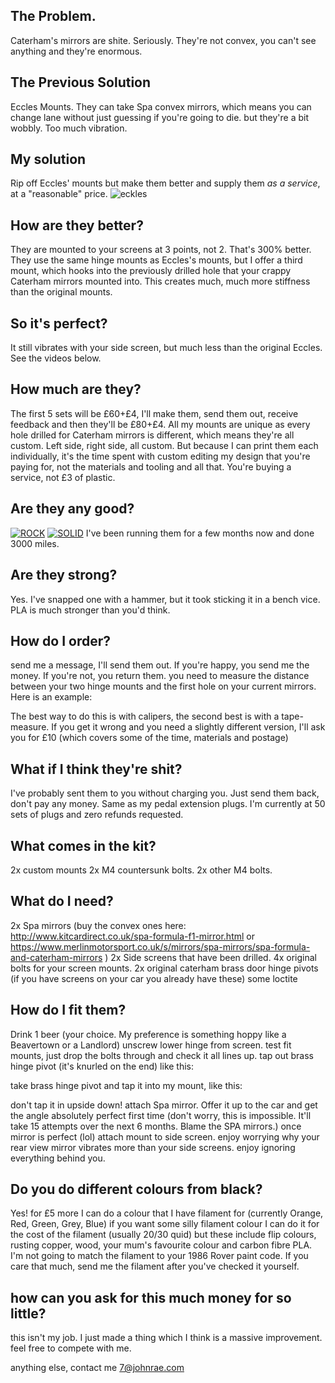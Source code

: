 ## The Problem.
Caterham's mirrors are shite. Seriously. They're not convex, you can't see anything and they're enormous. 

## The Previous Solution
Eccles Mounts. They can take Spa convex mirrors, which means you can change lane without just guessing if you're going to die.
but they're a bit wobbly. Too much vibration.

## My solution
Rip off Eccles' mounts but make them better and supply them _as a service_, at a "reasonable" price.
![eckles](/img/eccles.png)

## How are they better?
They are mounted to your screens at 3 points, not 2. That's 300% better. They use the same hinge mounts as Eccles's mounts, but I offer a third mount, which hooks into the previously drilled hole that your crappy Caterham mirrors mounted into. This creates much, much more stiffness than the original mounts. 

## So it's perfect?
It still vibrates with your side screen, but much less than the original Eccles. See the videos below. 

## How much are they?
The first 5 sets will be £60+£4, I'll make them, send them out, receive feedback and then they'll be £80+£4. All my mounts are unique as every hole drilled for Caterham mirrors is different, which means they're all custom. Left side, right side, all custom. But because I can print them each individually, it's the time spent with custom editing my design that you're paying for, not the materials and tooling and all that. You're buying a service, not £3 of plastic.

## Are they any good?
[![ROCK](https://img.youtube.com/vi/K4T1gzWC7LM/0.jpg)](https://www.youtube.com/watch?v=K4T1gzWC7LM)
[![SOLID](https://img.youtube.com/vi/swGlpLUnF-Q/0.jpg)](https://www.youtube.com/watch?v=swGlpLUnF-Q)
I've been running them for a few months now and done 3000 miles. 

## Are they strong?
Yes. I've snapped one with a hammer, but it took sticking it in a bench vice. PLA is much stronger than you'd think.

## How do I order?
send me a message, I'll send them out. If you're happy, you send me the money. If you're not, you return them.
you need to measure the distance between your two hinge mounts and the first hole on your current mirrors. Here is an example:

The best way to do this is with calipers, the second best is with a tape-measure. If you get it wrong and you need a slightly different version, I'll ask you for £10 (which covers some of the time, materials and postage) 

## What if I think they're shit?
I've probably sent them to you without charging you. Just send them back, don't pay any money. Same as my pedal extension plugs. I'm currently at 50 sets of plugs and zero refunds requested. 

## What comes in the kit?
2x custom mounts
2x M4 countersunk bolts.
2x other M4 bolts. 

## What do I need?
2x Spa mirrors (buy the convex ones here: http://www.kitcardirect.co.uk/spa-formula-f1-mirror.html or https://www.merlinmotorsport.co.uk/s/mirrors/spa-mirrors/spa-formula-and-caterham-mirrors )
2x Side screens that have been drilled. 
4x original bolts for your screen mounts. 
2x original caterham brass door hinge pivots (if you have screens on your car you already have these)
some loctite

## How do I fit them?
Drink 1 beer (your choice. My preference is something hoppy like a Beavertown or a Landlord)
unscrew lower hinge from screen.
test fit mounts, just drop the bolts through and check it all lines up. 
tap out brass hinge pivot (it's knurled on the end) like this: 

take brass hinge pivot and tap it into my mount, like this:

don't tap it in upside down!
attach Spa mirror. Offer it up to the car and get the angle absolutely perfect first time (don't worry, this is impossible. It'll take 15 attempts over the next 6 months. Blame the SPA mirrors.)
once mirror is perfect (lol) attach mount to side screen.
enjoy worrying why your rear view mirror vibrates more than your side screens.
enjoy ignoring everything behind you.

## Do you do different colours from black?
Yes! for £5 more I can do a colour that I have filament for (currently Orange, Red, Green, Grey, Blue) if you want some silly filament colour I can do it for the cost of the filament (usually 20/30 quid) but these include flip colours, rusting copper, wood, your mum's favourite colour and carbon fibre PLA. I'm not going to match the filament to your 1986 Rover paint code. If you care that much, send me the filament after you've checked it yourself.

## how can you ask for this much money for so little?
this isn't my job. 
I just made a thing which I think is a massive improvement.
feel free to compete with me.

anything else, contact me 7@johnrae.com